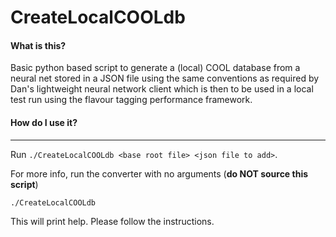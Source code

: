 # CreateLocalCOOLdb

#### What is this?

Basic python based script to generate a (local) COOL database
from a neural net stored in a JSON file using the same
conventions as required by Dan's lightweight neural network client
which is then to be used in a local test run using the
flavour tagging performance framework.


#### How do I use it?
----------------
Run `./CreateLocalCOOLdb <base root file> <json file to add>`.

For more info, run the converter with no arguments (**do NOT source
this script**)

`./CreateLocalCOOLdb`

This will print help. Please follow the instructions.
